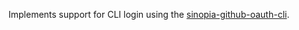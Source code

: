 Implements support for CLI login using the [sinopia-github-oauth-cli](https://github.com/soundtrackyourbrand/sinopia-github-oauth-cli).
